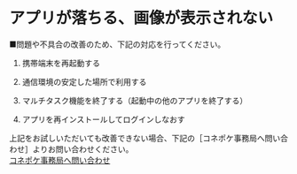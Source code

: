 # アプリが落ちる、画像が表示されない

■問題や不具合の改善のため、下記の対応を行ってください。

1. 携帯端末を再起動する

1. 通信環境の安定した場所で利用する

1. マルチタスク機能を終了する（起動中の他のアプリを終了する）

1. アプリを再インストールしてログインしなおす

上記をお試しいただいても改善できない場合、下記の［コネポケ事務局へ問い合わせ］よりお問い合わせください。  
[コネポケ事務局へ問い合わせ](mailto:support@conepoke.com)
